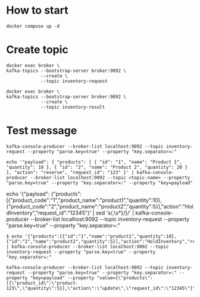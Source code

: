 # How to start
`docker compose up -d`

# Create topic
```
docker exec broker \
kafka-topics --bootstrap-server broker:9092 \
             --create \
             --topic inventory-request
```

```
docker exec broker \
kafka-topics --bootstrap-server broker:9092 \
             --create \
             --topic inventory-result
```


# Test message
`kafka-console-producer --broker-list localhost:9092 --topic inventory-request --property "parse.key=true" --property "key.separator=:"
`

```
echo '"payload": { "products": [ { "id": "1", "name": "Product 1", "quantity": 10 }, { "id": "2", "name": "Product 2", "quantity": 20 } ], "action": "reserve", "request_id": "123" }' | kafka-console-producer --broker-list localhost:9092 --topic <topic-name> --property "parse.key=true" --property "key.separator=:" --property "key=payload"
```


echo '{"payload": {"products":[{"product_code":"1","product_name":"product1","quantity":10},{"product_code":"2","product_name":"product2","quantity":5}],"action":"HoldInventory","request_id":"12345"}' | sed 's/,\s*}/}/' | kafka-console-producer --broker-list localhost:9092 --topic inventory-request --property "parse.key=true" --property "key.separator=:"

```
$ echo '{"products":[{"id":"1","name":"product1","quantity":10},{"id":"2","name":"product2","quantity":5}],"action":"HoldInventory","request_id":"12345"}' | kafka-console-producer --broker-list localhost:9092 --topic inventory-request --property "parse.key=true" --property "key.separator=:"
```

```
kafka-console-producer --broker-list localhost:9092 --topic inventory-request --property "parse.key=true" --property "key.separator=:" --property "key=payload" --property "value={\"products\":[{\"product_id\":\"product-123\",\"quantity\":5}],\"action\":\"update\",\"request_id\":\"12345\"}"

```